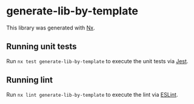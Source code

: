# generate-lib-by-template

This library was generated with [Nx](https://nx.dev).

## Running unit tests

Run `nx test generate-lib-by-template` to execute the unit tests via [Jest](https://jestjs.io).

## Running lint

Run `nx lint generate-lib-by-template` to execute the lint via [ESLint](https://eslint.org/).
